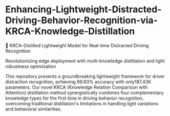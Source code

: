# Enhancing-Lightweight-Distracted-Driving-Behavior-Recognition-via-KRCA-Knowledge-Distillation
🚀 ​​KRCA-Distilled Lightweight Model for Real-time Distracted Driving Recognition​​

​​Revolutionizing edge deployment with multi-knowledge distillation and light robustness optimization​​

This repository presents a groundbreaking lightweight framework for driver distraction recognition, achieving ​​99.83% accuracy​​ with only ​​187.43K parameters​​. Our novel KRCA (Knowledge Relation Comparison with Attention) distillation method synergistically combines four complementary knowledge types for the first time in driving behavior recognition, overcoming traditional distillation's limitations in handling light variations and behavioral similarities.
